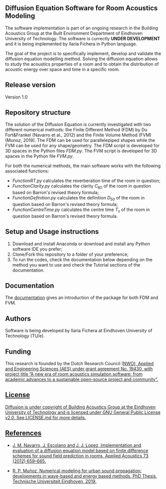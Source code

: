 ## Diffusion Equation Software for Room Acoustics Modeling
The software implementation is part of an ongoing research in the Building Acoustics Group at the Built Environment Department of Eindhoven University of Technology. The software is currectly **UNDER DEVELOPMENT** and it is being implemented by Ilaria Fichera in Python language.

The goal of the project is to specifically implement, develop and validate the diffusion equation modelling method.
Solving the diffusion equation allows to study the acoustics properties of a room and to obtain the distribution of acoustic energy over space and time in a specific room.

## Release version
Version 1.0

## Repository structure
The solution of the Diffusion Equation is currently investigated with two different numerical methods: the Finite Different Method (FDM) by Du Fort&Frankel (Navarro et al., 2012) and the Finite Volume Method (FVM) (Munoz, 2019). 
The FDM can be used for parallelepiped shapes while the FVM can be used for any shape/geometry.
The FDM script is developed for 3D spaces in the Python files _FDM.py_.
The FVM script is developed for 3D spaces in the Python file _FVM.py_. 

For both the numerical methods, the main software works with the following associated functions:
+ _FunctionRT.py_ calculates the reverberation time of the room in question;
+ _FunctionClarity.py_ calculates the clarity $C_{80}$ of the room in question based on Barron's revised theory formula;
+ _FunctionDefinition.py_ calculates the definition $D_{50}$ of the room in question based on Barron's revised theory formula;
+ _FunctionCentreTime.py_ calculates the centre time $T_s$ of the room in question based on Barron's revised theory formula.

## Setup and Usage instructions
1. Download and install Anaconda or download and install any Python software IDE you prefer;
2. Clone/Fork this repository to a folder of your preference;
3. To run the codes, check the documentation below depending on the method you want to use and check the Tutorial sections of the documentation.

## Documentation
The [documentation](https://building-acoustics-tu-eindhoven.github.io/Diffusion/) gives an introduction of the package for both FDM and FVM.

## Authors
Software is being developed by Ilaria Fichera at Eindhoven University of Technology (TU/e). 

## Funding
This research is founded by the Dutch Research Council (<u>[NWO](https://www.nwo.nl/projecten/19430)), Applied and Engineering Sciences (AES) under grant agreement No. 19430, with project title ”A new era of room acoustics simulation software: from academic advances to a sustainable open-source project and community”.

## License
Diffusion is under copyright of Building Acoustics Group at the Eindhoven University of Technology and is licensed under GNU General Public License v2.0. See LICENSE.md for more details.

## References
+ J. M. Navarro, J. Escolano and J. J. Lopez, Implementation and evaluation of a diffusion equation model based on finite difference schemes for sound field prediction in rooms, Applied Acoustics 73 (2012) 659–665.

+ R. P. Muñoz, Numerical modeling for urban sound propagation: developments in wave-based and energy based methods, PhD Thesis, Technische Universiteit Eindhoven, 2019.
